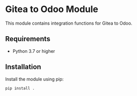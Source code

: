 # Gitea to Odoo Module

This module contains integration functions for Gitea to Odoo.

## Requirements

- Python 3.7 or higher

## Installation

Install the module using pip:

```sh
pip install .

